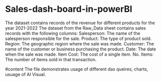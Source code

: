 # Sales-dash-board-in-powerBI
The dataset contains records of the revenue for different products for the year 2021-2022
The dataset from the Raw_Data sheet contains sales records with the following columns:
Salesperson: The name of the salesperson responsible for the sale.
Product: The type of product sold.
Region: The geographic region where the sale was made.
Customer: The name of the customer or business purchasing the product.
Date: The date when the sale was made.
Item Cost: The cost of a single item.
No. Items: The number of items sold in that transaction.

#content
The file demonstrates usage of different dax queires, charts, usuage of AI Visual.
